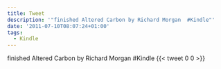 ```yaml
---
title: Tweet
description: '"finished Altered Carbon by Richard Morgan  #Kindle"'
date: '2011-07-10T08:07:24+01:00'
tags:
  - Kindle
---
```

finished Altered Carbon by Richard Morgan  #Kindle
      {{< tweet 0 0 >}}
    
